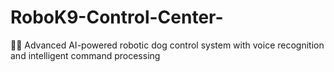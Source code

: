 # RoboK9-Control-Center-
🤖🐩 Advanced AI-powered robotic dog control system with voice recognition and intelligent command processing
